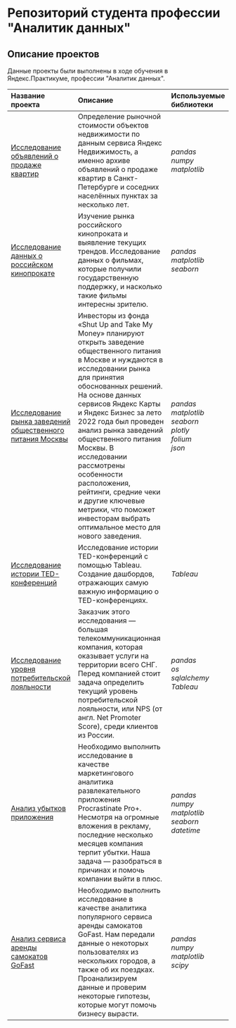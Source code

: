 # Репозиторий студента профессии "Аналитик данных"

## Описание проектов 
Данные проекты были выполнены в ходе обучения в Яндекс.Практикуме, профессии "Аналитик данных".

| Название проекта | Описание | Используемые библиотеки | 
| :---------------------- | :---------------------- | :---------------------- |
| [Исследование объявлений о продаже квартир](Research_of_apartment_sale_ads) | Определение рыночной стоимости объектов недвижимости по данным сервиса Яндекс Недвижимость, а именно архиве объявлений о продаже квартир в Санкт-Петербурге и соседних населённых пунктах за несколько лет. | *pandas*<br>*numpy*<br>*matplotlib* |
| [Исследование данных о российском кинопрокате](Research_of_the_Russian_film_distribution)| Изучение рынка российского кинопроката и выявление текущих трендов. Исследование данных о фильмах, которые получили государственную поддержку, и насколько такие фильмы интересны зрителю. | *pandas*<br>*matplotlib*<br>*seaborn* |
| [Исследование рынка заведений общественного питания Москвы](Research_of_the_Moscow_Catering_Market)| Инвесторы из фонда «Shut Up and Take My Money» планируют открыть заведение общественного питания в Москве и нуждаются в исследовании рынка для принятия обоснованных решений. На основе данных сервисов Яндекс Карты и Яндекс Бизнес за лето 2022 года был проведен анализ рынка заведений общественного питания Москвы. В исследовании рассмотрены особенности расположения, рейтинги, средние чеки и другие ключевые метрики, что поможет инвесторам выбрать оптимальное место для нового заведения.| *pandas*<br>*matplotlib*<br>*seaborn*<br>*plotly*<br>*folium*<br>*json* |
| [Исследование истории TED-конференций](Researching_the_history_of_TED_conferences) | Исследование истории TED-конференций с помощью Tableau. Создание дашбордов, отражающих самую важную информацию о TED-конференциях. | *Tableau* |
| [Исследование уровня потребительской лояльности](Research_on_the_level_of_consumer_loyalty) | Заказчик этого исследования — большая телекоммуникационная компания, которая оказывает услуги на территории всего СНГ. Перед компанией стоит задача определить текущий уровень потребительской лояльности, или NPS (от англ. Net Promoter Score), среди клиентов из России. | *pandas* <br> *os* <br> *sqlalchemy* <br> *Tableau* |
| [Анализ убытков приложения](Application_loss_analysis) | Необходимо выполнить исследование в качестве маркетингового аналитика развлекательного приложения Procrastinate Pro+. Несмотря на огромные вложения в рекламу, последние несколько месяцев компания терпит убытки. Наша задача — разобраться в причинах и помочь компании выйти в плюс. | *pandas* <br> *numpy* <br> *matplotlib* <br> *seaborn* <br> *datetime* |
| [Анализ сервиса аренды самокатов GoFast](Scooter_rental_service_analysis) | Необходимо выполнить исследование в качестве аналитика популярного сервиса аренды самокатов GoFast. Нам передали данные о некоторых пользователях из нескольких городов, а также об их поездках. Проанализируем данные и проверим некоторые гипотезы, которые могут помочь бизнесу вырасти. | *pandas* <br> *numpy* <br> *matplotlib* <br> *scipy* |
